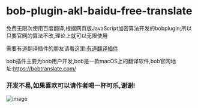 # bob-plugin-akl-baidu-free-translate
免费无限次使用百度翻译,根据网页版JavaScript加密算法开发的bobplugin;所以只要官网的算法不改,理论上就可以无限使用


需要有道翻译插件的朋友请看这里:[有道翻译插件](https://github.com/akl7777777/bob-plugin-akl-youdao-free-translate)

bob插件主要为bob用户开发,bob是一款macOS上的翻译软件,bob官网地址:https://bobtranslate.com/



### 开发不易,如果喜欢可以请作者喝一杯可乐,谢谢!


![image](https://user-images.githubusercontent.com/84266551/219829283-3ed1798e-aeed-4174-bbcb-f93bf3008817.png)
